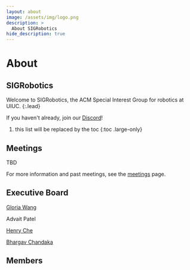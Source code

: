 ```yaml
---
layout: about
image: /assets/img/logo.png
description: >
  About SIGRobotics
hide_description: true
---
```


# About

<!--author-->

## SIGRobotics

Welcome to SIGRobotics, the ACM Special Interest Group for robotics at UIUC.
{:.lead}

If you haven't already, join our [Discord]!

1. this list will be replaced by the toc
{:toc .large-only}

<!-- ![logo](assets/img/logo.png){:.lead width="720" height="720" loading="lazy"} -->


## Meetings
TBD

For more information and past meetings, see the [meetings] page.


## Executive Board

[Gloria Wang](https://gxywang.github.io/)

Advait Patel

[Henry Che](https://hungdche.github.io/)

[Bhargav Chandaka](https://bchandaka.github.io/)


## Members



[Discord]: https://discord.gg/xBNhspqwSc
[meetings]: meetings.md
